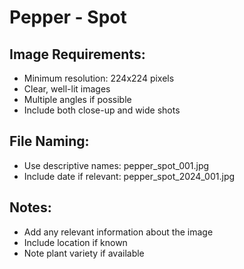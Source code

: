 # Pepper - Spot

## Image Requirements:
- Minimum resolution: 224x224 pixels
- Clear, well-lit images
- Multiple angles if possible
- Include both close-up and wide shots

## File Naming:
- Use descriptive names: pepper_spot_001.jpg
- Include date if relevant: pepper_spot_2024_001.jpg

## Notes:
- Add any relevant information about the image
- Include location if known
- Note plant variety if available
